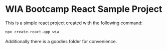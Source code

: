 # WIA Bootcamp React Sample Project 

This is a simple react project created with the following command:
```sh
npx create-react-app wia
```

Additionally there is a goodies folder for convenience. 

